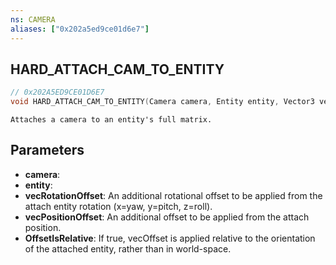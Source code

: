 ```yaml
---
ns: CAMERA
aliases: ["0x202a5ed9ce01d6e7"]
---
```

## HARD_ATTACH_CAM_TO_ENTITY

```c
// 0x202A5ED9CE01D6E7
void HARD_ATTACH_CAM_TO_ENTITY(Camera camera, Entity entity, Vector3 vecRotationOffset, Vector3 vecPositionOffset, bool OffsetIsRelative);
```

```
Attaches a camera to an entity's full matrix.
```

## Parameters
* **camera**: 
* **entity**: 
* **vecRotationOffset**: An additional rotational offset to be applied from the attach entity rotation (x=yaw, y=pitch, z=roll).
* **vecPositionOffset**: An additional offset to be applied from the attach position.
* **OffsetIsRelative**: If true, vecOffset is applied relative to the orientation of the attached entity, rather than in world-space.

